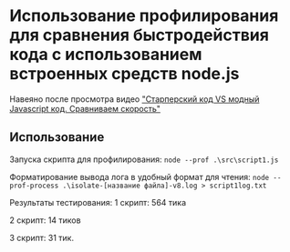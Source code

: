 # Использование профилирования для сравнения быстродействия кода с использованием встроенных средств node.js

Навеяно после просмотра видео ["Старперский код VS модный Javascript код. Сравниваем скорость"](https://www.youtube.com/watch?v=vqyIY-37pYo)

## Использование

Запуска скрипта для профилирования:
`node --prof .\src\script1.js`

Форматирование вывода лога в удобный формат для чтения:
`node --prof-process .\isolate-[название файла]-v8.log > script1log.txt`

Результаты тестирования:
1 скрипт: 564 тика

2 скрипт: 14 тиков

3 скрипт: 31 тик.
